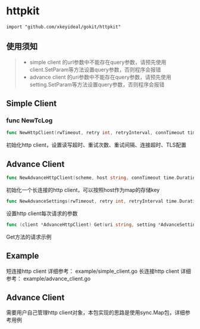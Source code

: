
# httpkit
    import "github.com/xkeyideal/gokit/httpkit"
	

## 使用须知

> * simple client 的url参数中不能存在query参数，请预先使用client.SetParam等方法设置query参数，否则程序会报错
> * advance client 的uri参数中不能存在query参数，请预先使用setting.SetParam等方法设置query参数，否则程序会报错

## Simple Client

### func NewTcLog

``` go
func NewHttpClient(rwTimeout, retry int, retryInterval, connTimeout time.Duration, tlsCfg *tls.Config) *HttpClient
```

初始化http client，设置读写超时、重试次数、重试间隔、连接超时、TLS配置


## Advance Client

```go
func NewAdvanceHttpClient(scheme, host string, connTimeout time.Duration, tlsCfg *tls.Config) *AdvanceHttpClient
```

初始化一个长连接的http client，可以按照host作为map的存储key

```go
func NewAdvanceSettings(rwTimeout, retry int, retryInterval time.Duration) *AdvanceSettings
```

设置http client每次请求的参数

```go
func (client *AdvanceHttpClient) Get(uri string, setting *AdvanceSettings) (*AdvanceResponse, error)
```

Get方法的请求示例
	
## Example

短连接http client 详细参考： example/simple_client.go
长连接http client 详细参考： example/advance_client.go

## Advance Client

需要用户自己管理http client对象，本包实现的思路是使用sync.Map包，详细参考用例